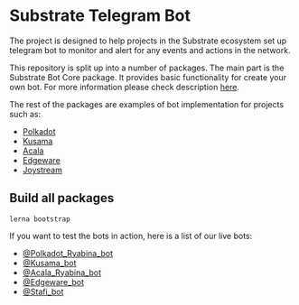 # Substrate Telegram Bot

The project is designed to help projects in the Substrate ecosystem set up telegram bot to monitor and alert for any events and actions in the network.

This repository is split up into a number of packages. The main part is the Substrate Bot Core package. It provides basic functionality for create your own bot. For more information please check description [here](https://github.com/Ryabina-io/substratebot/tree/master/packages/core).


The rest of the packages are examples of bot implementation for projects such as:
- [Polkadot](https://github.com/Ryabina-io/substratebot/tree/master/packages/polkadot)
- [Kusama](https://github.com/Ryabina-io/substratebot/tree/master/packages/kusama)
- [Acala](https://github.com/Ryabina-io/substratebot/tree/master/packages/acala)
- [Edgeware](https://github.com/Ryabina-io/substratebot/tree/master/packages/edgeware)
- [Joystream](https://github.com/Ryabina-io/substratebot/tree/master/packages/joystream)

## Build all packages
```
lerna bootstrap
```

If you want to test the bots in action, here is a list of our live bots:
- [@Polkadot_Ryabina_bot](https://t.me/Polkadot_Ryabina_bot)
- [@Kusama_bot](https://t.me/Kusama_bot)
- [@Acala_Ryabina_bot](https://t.me/Acala_Ryabina_bot)
- [@Edgeware_bot](https://t.me/Edgeware_bot)
- [@Stafi_bot](https://t.me/Stafi_bot)
